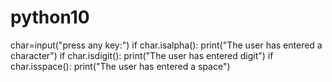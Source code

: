 # python10
char=input("press any key:")
if char.isalpha():
    print("The user has entered a character")
if char.isdigit():
    print("The user has entered digit")
if char.isspace():
    print("The user has entered a space")
